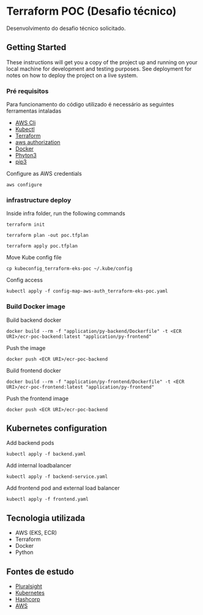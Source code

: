 # Terraform POC (Desafio técnico)

Desenvolvimento do desafio técnico solicitado.

## Getting Started

These instructions will get you a copy of the project up and running on your local machine for development and testing purposes. See deployment for notes on how to deploy the project on a live system.

### Pré requisitos

Para funcionamento do código utilizado é necessário as seguintes ferramentas intaladas

* [AWS Cli](http://semver.org/)
* [Kubectl](http://semver.org/)
* [Terraform](http://semver.org/)
* [aws authorization](http://semver.org/)
* [Docker](http://semver.org/)
* [Phyton3](http://semver.org/)
* [pip3](http://semver.org/)

Configure as AWS credentials
```
aws configure
```

### infrastructure deploy

Inside infra folder, run the following commands

```
terraform init
```

```
terraform plan -out poc.tfplan
```

```
terraform apply poc.tfplan
```

Move Kube config file 
```
cp kubeconfig_terraform-eks-poc ~/.kube/config
```

Config access 
```
kubectl apply -f config-map-aws-auth_terraform-eks-poc.yaml
```

### Build Docker image

Build backend docker

```
docker build --rm -f "application/py-backend/Dockerfile" -t <ECR URI>/ecr-poc-backend:latest "application/py-frontend"
```

Push the image
```
docker push <ECR URI>/ecr-poc-backend
```

Build frontend docker
```
docker build --rm -f "application/py-frontend/Dockerfile" -t <ECR URI>/ecr-poc-frontend:latest "application/py-frontend"
```

Push the frontend image
```
docker push <ECR URI>/ecr-poc-backend
```

## Kubernetes configuration

Add backend pods

```
kubectl apply -f backend.yaml
```

Add internal loadbalancer
```
kubectl apply -f backend-service.yaml
```

Add frontend pod and external load balancer
```
kubectl apply -f frontend.yaml
```

## Tecnologia utilizada

* AWS (EKS, ECR)
* Terraform
* Docker
* Python

## Fontes de estudo

* [Pluralsight](http://semver.org/)
* [Kubernetes](http://semver.org/)
* [Hashcorp](http://semver.org/)
* [AWS](http://semver.org/)

